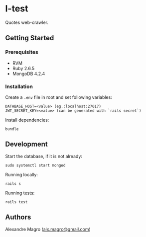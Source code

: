 # I-test

Quotes web-crawler.

## Getting Started

### Prerequisites

- RVM
- Ruby 2.6.5
- MongoDB 4.2.4

### Installation

Create a `.env` file in root and set following variables:

```
DATABASE_HOST=<value> (eg.:localhost:27017)
JWT_SECRET_KEY=<value> (can be generated with `rails secret`)
```

Install dependencies:

```
bundle
```

## Development

Start the database, if it is not already:

```
sudo systemctl start mongod
```

Running locally:

```
rails s
```

Running tests:

```
rails test
```

## Authors

Alexandre Magro (alx.magro@gmail.com)

